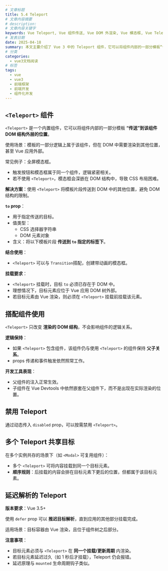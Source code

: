 ```yaml
---
# 文章标题
title: 5.4 Teleport
# 文章内容摘要
# description:
# 文章内容关键字
keywords: Vue Teleport, Vue 组件传送, Vue DOM 外渲染, Vue 模态框, Vue Teleport to prop, Vue Teleport 动态禁用, Vue Teleport defer, Vue 组件逻辑保持
# 发表日期
date: 2025-04-18
summary: 本文主要介绍了 Vue 3 中的 Teleport 组件，它可以将组件内部的一部分模板“传送”到该组件 DOM 结构外层的位置。使用场景包括全屏模态框等。Teleport 组件的使用方法、分类、与组件的搭配使用、禁用 Teleport、多个 Teleport 共享目标以及延迟解析的 Teleport 等内容都进行了详细说明。
# 分类
categories:
  - vue3文档阅读
# 标签
tags:
  - vue
  - vue3
  - 前端框架
  - 前端开发
  - 组件化开发
---
```


## `<Teleport>` 组件

`<Teleport>` 是一个内置组件，它可以将组件内部的一部分模板 **“传送”到该组件 DOM 结构外层的位置**。

使用场景：模板的一部分逻辑上属于该组件，但在 DOM 中需要渲染到其他位置，甚至 Vue 应用外部。

常见例子：全屏模态框。

- 触发按钮和模态框属于同一个组件，逻辑紧密相关。
- 若不使用 `<Teleport>`，模态框会深嵌在 DOM 结构中，导致 CSS 布局困难。

**解决方案**：使用 `<Teleport>` 将模板片段传送到 DOM 中的其他位置，避免 DOM 结构的限制。

**`to` prop**：

- 用于指定传送的目标。
- 值类型：
  - CSS 选择器字符串
  - DOM 元素对象
- 含义：将以下模板片段 **传送到 `to` 指定的标签下**。

**结合使用**：

- `<Teleport>` 可以与 `Transition`搭配，创建带动画的模态框。

**挂载要求**：

- `<Teleport>` 挂载时，目标 `to` 必须已存在于 DOM 中。
- 理想情况下，目标元素应位于 Vue 应用 DOM 树外部。
- 若目标元素由 Vue 渲染，则必须在 `<Teleport>` 挂载前挂载该元素。

## 搭配组件使用

`<Teleport>` 只改变 **渲染的 DOM 结构**，不会影响组件的逻辑关系。

**逻辑保持**：

- 如果 `<Teleport>` 包含组件，该组件仍与使用 `<Teleport>` 的组件保持 **父子关系**。
- props 传递和事件触发依然照常工作。

**开发工具表现**：

- 父组件的注入正常生效。
- 子组件在 Vue Devtools 中依然嵌套在父组件下，而不是出现在实际渲染的位置。

## 禁用 Teleport

通过动态传入 `disabled` prop，可以按需禁用 `<Teleport>`。

## 多个 Teleport 共享目标

在多个实例共存的场景下（如 `<Modal>` 可复用组件）：

- 多个 `<Teleport>` 可将内容挂载到同一个目标元素。
- **顺序规则**：后挂载的内容会排在目标元素下更后的位置，但都属于该目标元素。

## 延迟解析的 Teleport

**版本要求**：Vue 3.5+

使用 `defer` prop 可以 **推迟目标解析**，直到应用的其他部分挂载完成。

适用场景：目标容器由 Vue 渲染，且位于组件树之后部分。

**注意事项**：

- 目标元素必须与 `<Teleport>` 在 **同一个挂载/更新周期** 内渲染。
- 若目标元素延迟过久（如 1 秒后才挂载），Teleport 仍会报错。
- 延迟原理与 `mounted` 生命周期钩子类似。
